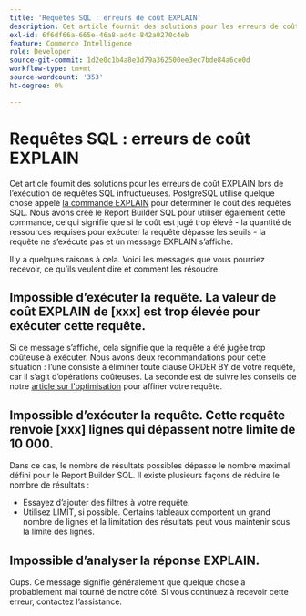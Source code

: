 ```yaml
---
title: 'Requêtes SQL : erreurs de coût EXPLAIN'
description: Cet article fournit des solutions pour les erreurs de coût EXPLAIN lors de l’exécution de requêtes SQL infructueuses. PostgreSQL utilise ce qu'on appelle [la commande EXPLAIN](https://www.postgresql.org/docs/9.5/static/using-explain.html) pour déterminer le coût des requêtes SQL. Nous avons créé le Report Builder SQL pour utiliser également cette commande, ce qui signifie que si le coût est jugé trop élevé - la quantité de ressources requises pour exécuter la requête dépasse les seuils - la requête ne s’exécute pas et un message EXPLAIN s’affiche.
exl-id: 6f6df66a-665e-46a8-ad4c-842a0270c4eb
feature: Commerce Intelligence
role: Developer
source-git-commit: 1d2e0c1b4a8e3d79a362500ee3ec7bde84a6ce0d
workflow-type: tm+mt
source-wordcount: '353'
ht-degree: 0%

---
```


# Requêtes SQL : erreurs de coût EXPLAIN

Cet article fournit des solutions pour les erreurs de coût EXPLAIN lors de l’exécution de requêtes SQL infructueuses. PostgreSQL utilise quelque chose appelé [la commande EXPLAIN](https://www.postgresql.org/docs/9.5/static/using-explain.html) pour déterminer le coût des requêtes SQL. Nous avons créé le Report Builder SQL pour utiliser également cette commande, ce qui signifie que si le coût est jugé trop élevé - la quantité de ressources requises pour exécuter la requête dépasse les seuils - la requête ne s’exécute pas et un message EXPLAIN s’affiche.

Il y a quelques raisons à cela. Voici les messages que vous pourriez recevoir, ce qu’ils veulent dire et comment les résoudre.

## Impossible d’exécuter la requête. La valeur de coût EXPLAIN de \[xxx\] est trop élevée pour exécuter cette requête.

Si ce message s’affiche, cela signifie que la requête a été jugée trop coûteuse à exécuter. Nous avons deux recommandations pour cette situation : l’une consiste à éliminer toute clause ORDER BY de votre requête, car il s’agit d’opérations coûteuses. La seconde est de suivre les conseils de notre [article sur l&#39;optimisation](https://experienceleague.adobe.com/docs/commerce-business-intelligence/mbi/best-practices/data/optimizing-your-sql-queries.html) pour affiner votre requête.

## Impossible d’exécuter la requête. Cette requête renvoie \[xxx\] lignes qui dépassent notre limite de 10 000.

Dans ce cas, le nombre de résultats possibles dépasse le nombre maximal défini pour le Report Builder SQL. Il existe plusieurs façons de réduire le nombre de résultats :

* Essayez d’ajouter des filtres à votre requête.
* Utilisez LIMIT, si possible. Certains tableaux comportent un grand nombre de lignes et la limitation des résultats peut vous maintenir sous la limite des lignes.

## Impossible d’analyser la réponse EXPLAIN.

Oups. Ce message signifie généralement que quelque chose a probablement mal tourné de notre côté. Si vous continuez à recevoir cette erreur, contactez l’assistance.
